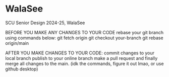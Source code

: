 # WalaSee
SCU Senior Design 2024-25, WalaSee

BEFORE YOU MAKE ANY CHANGES TO YOUR CODE rebase your git branch using commands below:
git fetch origin
git checkout your-branch
git rebase origin/main 

AFTER YOU MAKE CHANGES TO YOUR CODE:
commit changes to your local branch
publish to your online branch
make a pull request
and finally merge all changes to the main.
(idk the commands, figure it out lmao, or use github desktop)
